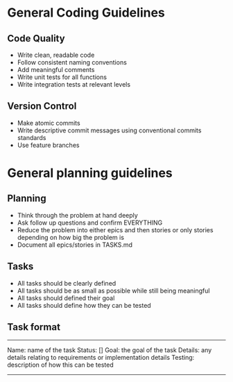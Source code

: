 
# General Coding Guidelines

## Code Quality
- Write clean, readable code
- Follow consistent naming conventions
- Add meaningful comments
- Write unit tests for all functions
- Write integration tests at relevant levels

## Version Control
- Make atomic commits
- Write descriptive commit messages using conventional commits standards
- Use feature branches


# General planning guidelines

## Planning
- Think through the problem at hand deeply
- Ask follow up questions and confirm EVERYTHING
- Reduce the problem into either epics and then stories or only stories depending on how big the problem is
- Document all epics/stories in TASKS.md

## Tasks
- All tasks should be clearly defined
- All tasks should be as small as possible while still being meaningful
- All tasks should defined their goal
- All tasks should define how they can be tested

## Task format
---

Name: name of the task
Status: []
Goal: the goal of the task
Details: any details relating to requirements or implementation details
Testing: description of how this can be tested

---
